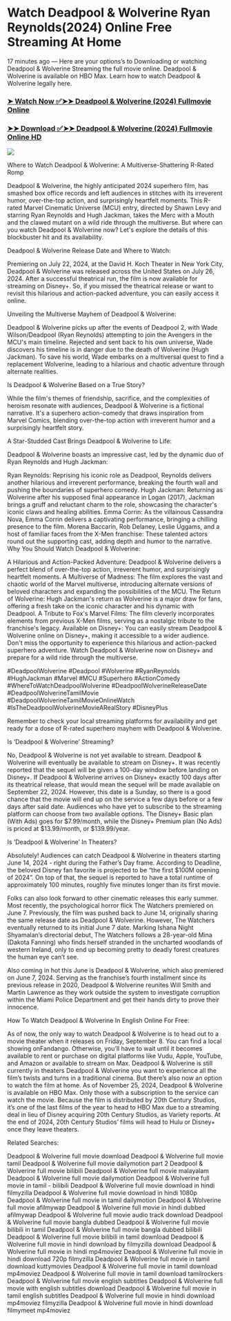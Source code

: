 # Watch Deadpool & Wolverine Ryan Reynolds(2024) Online Free Streaming At Home

17 minutes ago — Here are your options’s to Downloading or watching Deadpool & Wolverine Streaming the full movie online. Deadpool & Wolverine is available on HBO Max. Learn how to watch Deadpool & Wolverine legally here.


### [➤ Watch Now ✅➤➤ Deadpool & Wolverine (2024) Fullmovie Online](https://bit.ly/WatchDeadpoolWolverineFullMovi)

### [➤➤ Download ✅➤➤ Deadpool & Wolverine (2024) Fullmovie Online HD](https://bit.ly/WatchDeadpoolWolverineFullMovi)

<p dir="auto"><a href="https://bit.ly/WatchDeadpoolWolverineFullMovi" title="PLAY NOW" rel="nofollow"><img src="https://i.imgur.com/jhNGoEt.gif" style="max-width: 100%;"></a></p>


Where to Watch Deadpool & Wolverine: A Multiverse-Shattering R-Rated Romp

Deadpool & Wolverine, the highly anticipated 2024 superhero film, has smashed box office records and left audiences in stitches with its irreverent humor, over-the-top action, and surprisingly heartfelt moments. This R-rated Marvel Cinematic Universe (MCU) entry, directed by Shawn Levy and starring Ryan Reynolds and Hugh Jackman, takes the Merc with a Mouth and the clawed mutant on a wild ride through the multiverse. But where can you watch Deadpool & Wolverine now? Let's explore the details of this blockbuster hit and its availability.

Deadpool & Wolverine Release Date and Where to Watch:

Premiering on July 22, 2024, at the David H. Koch Theater in New York City, Deadpool & Wolverine was released across the United States on July 26, 2024. After a successful theatrical run, the film is now available for streaming on Disney+. So, if you missed the theatrical release or want to revisit this hilarious and action-packed adventure, you can easily access it online.

Unveiling the Multiverse Mayhem of Deadpool & Wolverine:

Deadpool & Wolverine picks up after the events of Deadpool 2, with Wade Wilson/Deadpool (Ryan Reynolds) attempting to join the Avengers in the MCU's main timeline. Rejected and sent back to his own universe, Wade discovers his timeline is in danger due to the death of Wolverine (Hugh Jackman). To save his world, Wade embarks on a multiversal quest to find a replacement Wolverine, leading to a hilarious and chaotic adventure through alternate realities.

Is Deadpool & Wolverine Based on a True Story?

While the film's themes of friendship, sacrifice, and the complexities of heroism resonate with audiences, Deadpool & Wolverine is a fictional narrative. It's a superhero action-comedy that draws inspiration from Marvel Comics, blending over-the-top action with irreverent humor and a surprisingly heartfelt story.

A Star-Studded Cast Brings Deadpool & Wolverine to Life:

Deadpool & Wolverine boasts an impressive cast, led by the dynamic duo of Ryan Reynolds and Hugh Jackman:

Ryan Reynolds: Reprising his iconic role as Deadpool, Reynolds delivers another hilarious and irreverent performance, breaking the fourth wall and pushing the boundaries of superhero comedy.
Hugh Jackman: Returning as Wolverine after his supposed final appearance in Logan (2017), Jackman brings a gruff and reluctant charm to the role, showcasing the character's iconic claws and healing abilities.
Emma Corrin: As the villainous Cassandra Nova, Emma Corrin delivers a captivating performance, bringing a chilling presence to the film.
Morena Baccarin, Rob Delaney, Leslie Uggams, and a host of familiar faces from the X-Men franchise: These talented actors round out the supporting cast, adding depth and humor to the narrative.
Why You Should Watch Deadpool & Wolverine:

A Hilarious and Action-Packed Adventure: Deadpool & Wolverine delivers a perfect blend of over-the-top action, irreverent humor, and surprisingly heartfelt moments.
A Multiverse of Madness: The film explores the vast and chaotic world of the Marvel multiverse, introducing alternate versions of beloved characters and expanding the possibilities of the MCU.
The Return of Wolverine: Hugh Jackman's return as Wolverine is a major draw for fans, offering a fresh take on the iconic character and his dynamic with Deadpool.
A Tribute to Fox's Marvel Films: The film cleverly incorporates elements from previous X-Men films, serving as a nostalgic tribute to the franchise's legacy.
Available on Disney+: You can easily stream Deadpool & Wolverine online on Disney+, making it accessible to a wider audience.
Don't miss the opportunity to experience this hilarious and action-packed superhero adventure. Watch Deadpool & Wolverine now on Disney+ and prepare for a wild ride through the multiverse.

#DeadpoolWolverine #Deadpool #Wolverine #RyanReynolds #HughJackman #Marvel #MCU #Superhero #ActionComedy #WhereToWatchDeadpoolWolverine #DeadpoolWolverineReleaseDate #DeadpoolWolverineTamilMovie #DeadpoolWolverineTamilMovieOnlineWatch #IsTheDeadpoolWolverineMovieARealStory #DisneyPlus

Remember to check your local streaming platforms for availability and get ready for a dose of R-rated superhero mayhem with Deadpool & Wolverine.


Is ‘Deadpool & Wolverine’ Streaming?

No, Deadpool & Wolverine is not yet available to stream. Deadpool & Wolverine will eventually be available to stream on Disney+. It was recently reported that the sequel will be given a 100-day window before landing on Disney+. If Deadpool & Wolverine arrives on Disney+ exactly 100 days after its theatrical release, that would mean the sequel will be made available on September 22, 2024. However, this date is a Sunday, so there is a good chance that the movie will end up on the service a few days before or a few days after said date. Audiences who have yet to subscribe to the streaming platform can choose from two available options. The Disney+ Basic plan (With Ads) goes for $7.99/month, while the Disney+ Premium plan (No Ads) is priced at $13.99/month, or $139.99/year.

Is ‘Deadpool & Wolverine’ In Theaters?

Absolutely! Audiences can catch Deadpool & Wolverine in theaters starting June 14, 2024 - right during the Father’s Day frame. According to Deadline, the beloved Disney fan favorite is projected to be “the first $100M opening of 2024”. On top of that, the sequel is reported to have a total runtime of approximately 100 minutes, roughly five minutes longer than its first movie.

Folks can also look forward to other cinematic releases this early summer. Most recently, the psychological horror flick The Watchers premiered on June 7. Previously, the film was pushed back to June 14, originally sharing the same release date as Deadpool & Wolverine. However, The Watchers eventually returned to its initial June 7 date. Marking Ishana Night Shyamalan’s directorial debut, The Watchers follows a 28-year-old Mina (Dakota Fanning) who finds herself stranded in the uncharted woodlands of western Ireland, only to end up becoming pretty to deadly forest creatures the human eye can’t see.

Also coming in hot this June is Deadpool & Wolverine, which also premiered on June 7, 2024. Serving as the franchise’s fourth installment since its previous release in 2020, Deadpool & Wolverine reunites Will Smith and Martin Lawrence as they work outside the system to investigate corruption within the Miami Police Department and get their hands dirty to prove their innocence.

How To Watch Deadpool & Wolverine In English Online For Free:

As of now, the only way to watch Deadpool & Wolverine is to head out to a movie theater when it releases on Friday, September 8. You can find a local showing onFandango. Otherwise, you’ll have to wait until it becomes available to rent or purchase on digital platforms like Vudu, Apple, YouTube, and Amazon or available to stream on Max. Deadpool & Wolverine is still currently in theaters Deadpool & Wolverine you want to experience all the film’s twists and turns in a traditional cinema. But there’s also now an option to watch the film at home. As of November 25, 2024, Deadpool & Wolverine is available on HBO Max. Only those with a subscription to the service can watch the movie. Because the film is distributed by 20th Century Studios, it’s one of the last films of the year to head to HBO Max due to a streaming deal in lieu of Disney acquiring 20th Century Studios, as Variety reports. At the end of 2024, 20th Century Studios’ films will head to Hulu or Disney+ once they leave theaters.


Related Searches:

Deadpool & Wolverine full movie download
Deadpool & Wolverine full movie tamil
Deadpool & Wolverine full movie dailymotion part 2
Deadpool & Wolverine full movie bilibili
Deadpool & Wolverine full movie malayalam
Deadpool & Wolverine full movie dailymotion
Deadpool & Wolverine full movie in tamil - bilibili
Deadpool & Wolverine full movie download in hindi filmyzilla
Deadpool & Wolverine full movie download in hindi 1080p
Deadpool & Wolverine full movie in tamil dailymotion
Deadpool & Wolverine full movie afilmywap
Deadpool & Wolverine full movie in hindi dubbed afilmywap
Deadpool & Wolverine full movie audio track download
Deadpool & Wolverine full movie bangla dubbed
Deadpool & Wolverine full movie bilibili in tamil
Deadpool & Wolverine full movie bangla dubbed bilibili
Deadpool & Wolverine full movie bilibili in tamil download
Deadpool & Wolverine full movie in hindi download by filmyzilla
download Deadpool & Wolverine full movie in hindi mp4moviez
Deadpool & Wolverine full movie in hindi download 720p filmyzilla
Deadpool & Wolverine full movie in tamil download kuttymovies
Deadpool & Wolverine full movie in tamil download mp4moviez
Deadpool & Wolverine full movie in tamil download tamilrockers
Deadpool & Wolverine full movie english subtitles
Deadpool & Wolverine full movie with english subtitles download
Deadpool & Wolverine full movie in tamil english subtitles
Deadpool & Wolverine full movie in hindi download mp4moviez filmyzilla
Deadpool & Wolverine full movie in hindi download filmymeet mp4moviez
